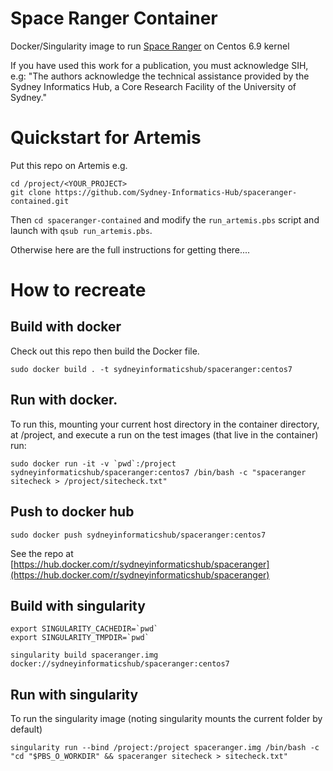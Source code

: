 # Space Ranger Container

Docker/Singularity image to run [Space Ranger](https://support.10xgenomics.com/spatial-gene-expression/software/pipelines/latest/what-is-space-ranger) on Centos 6.9 kernel 


If you have used this work for a publication, you must acknowledge SIH, e.g: "The authors acknowledge the technical assistance provided by the Sydney Informatics Hub, a Core Research Facility of the University of Sydney."


# Quickstart for Artemis

Put this repo on Artemis e.g.

```
cd /project/<YOUR_PROJECT>
git clone https://github.com/Sydney-Informatics-Hub/spaceranger-contained.git
```
Then `cd spaceranger-contained` and modify the `run_artemis.pbs` script and launch with `qsub run_artemis.pbs`.

Otherwise here are the full instructions for getting there....


# How to recreate

## Build with docker
Check out this repo then build the Docker file.
```
sudo docker build . -t sydneyinformaticshub/spaceranger:centos7
```

## Run with docker.
To run this, mounting your current host directory in the container directory, at /project, and execute a run on the test images (that live in the container) run:
```
sudo docker run -it -v `pwd`:/project sydneyinformaticshub/spaceranger:centos7 /bin/bash -c "spaceranger sitecheck > /project/sitecheck.txt"
```

## Push to docker hub
```
sudo docker push sydneyinformaticshub/spaceranger:centos7
```

See the repo at [https://hub.docker.com/r/sydneyinformaticshub/spaceranger](https://hub.docker.com/r/sydneyinformaticshub/spaceranger)


## Build with singularity
```
export SINGULARITY_CACHEDIR=`pwd`
export SINGULARITY_TMPDIR=`pwd`

singularity build spaceranger.img docker://sydneyinformaticshub/spaceranger:centos7
```

## Run with singularity
To run the singularity image (noting singularity mounts the current folder by default)
```
singularity run --bind /project:/project spaceranger.img /bin/bash -c "cd "$PBS_O_WORKDIR" && spaceranger sitecheck > sitecheck.txt"
```
